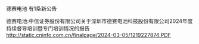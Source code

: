 德赛电池 有1条新公告 

德赛电池:中信证券股份有限公司关于深圳市德赛电池科技股份有限公司2024年度持续督导培训暨专门培训情况的报告 http://static.cninfo.com.cn/finalpage/2024-03-05/1219227874.PDF 

